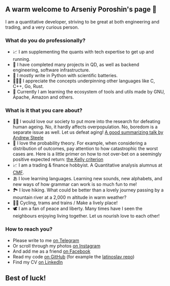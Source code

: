 ## A warm welcome to Arseniy Poroshin's page 💙

I am a quantitative developer, striving to be great at both engineering and trading, and a very curious person.

### What do you do professionally?

- 📈 I am supplementing the quants with tech expertise to get up and running.
- 🎱 I have completed many projects in QD, as well as backend engineering, software infrastructure.
- 🐍 I mostly write in Python with scientific batteries.
- 🤸🏻‍♂️ I appreciate the concepts underpinning other languages like C, C++, Go, Rust.
- 👀 Currently I am learning the ecosystem of tools and utils made by GNU, Apache, Amazon and others.

### What is it that you care about?

- 🧑‍🌾 I would love our society to put more into the research for defeating human ageing. No, it hardly affects overpopulation. No, boredom is a separate issue as well. Let us defeat aging! [A good summarizing talk by Andrew Steele](https://youtu.be/fX9P1xuIJGg)
- 🎲 I love the probability theory. For example, when considering a distribution of outcomes, pay attention to how catastrophic the worst cases are. Here is a little primer on how to not over-bet on a seemingly positive expected return: [the Kelly criterion](https://en.wikipedia.org/wiki/Kelly_criterion)
- 📈 I am a trading & finance hobbyist. A Quantitative analysis alumnus at [CMF](https://www.linkedin.com/company/cmf-ynvrsty/).
- あ I love learning languages. Learning new sounds, new alphabets, and new ways of how grammar can work is so much fun to me!
- 🏞 I love hiking. What could be better than a lovely journey passing by a mountain river at a 2,000 m altitude in warm weather?
- 🚴‍♂️ Cycling, trams and trains / Make a lively place!
- 🕊 I am a fan of peace and liberty. Many times have I seen the neighbours enjoying living together. Let us nourish love to each other!

### How to reach you?

- Please write to me [on Telegram](https://t.me/axxeny)
- Or scroll through my photos [on Instagram](https://instagram.com/axxeny)
- And add me as a friend [on Facebook](https://facebook.com/axxeny)
- Read my code [on GitHub](https://github.com/axxeny) (for example the [latinoslav repo](https://github.com/axxeny/latinoslav))
- Find my CV [on LinkedIn](https://linkedin.com/in/axxeny)

## Best of luck!
